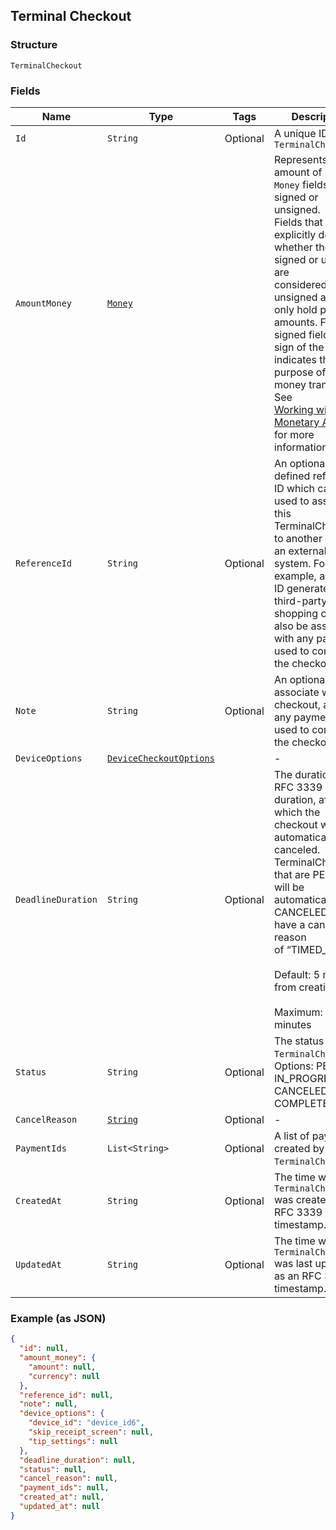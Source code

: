 ## Terminal Checkout

### Structure

`TerminalCheckout`

### Fields

| Name | Type | Tags | Description |
|  --- | --- | --- | --- |
| `Id` | `String` | Optional | A unique ID for this `TerminalCheckout` |
| `AmountMoney` | [`Money`](/doc/models/money.md) |  | Represents an amount of money. `Money` fields can be signed or unsigned.<br>Fields that do not explicitly define whether they are signed or unsigned are<br>considered unsigned and can only hold positive amounts. For signed fields, the<br>sign of the value indicates the purpose of the money transfer. See<br>[Working with Monetary Amounts](https://developer.squareup.com/docs/build-basics/working-with-monetary-amounts)<br>for more information. |
| `ReferenceId` | `String` | Optional | An optional user-defined reference ID which can be used to associate<br>this TerminalCheckout to another entity in an external system. For example, an order<br>ID generated by a third-party shopping cart. Will also be associated with any payments<br>used to complete the checkout. |
| `Note` | `String` | Optional | An optional note to associate with the checkout, as well any payments used to complete the checkout. |
| `DeviceOptions` | [`DeviceCheckoutOptions`](/doc/models/device-checkout-options.md) |  | - |
| `DeadlineDuration` | `String` | Optional | The duration as an RFC 3339 duration, after which the checkout will be automatically canceled.<br>TerminalCheckouts that are PENDING will be automatically CANCELED and have a cancellation reason<br>of “TIMED\_OUT”.<br><br>Default: 5 minutes from creation<br><br>Maximum: 5 minutes |
| `Status` | `String` | Optional | The status of the `TerminalCheckout`.<br>Options: PENDING, IN\_PROGRESS, CANCELED, COMPLETED |
| `CancelReason` | [`String`](/doc/models/terminal-checkout-cancel-reason.md) | Optional | - |
| `PaymentIds` | `List<String>` | Optional | A list of payments created by this `TerminalCheckout`. |
| `CreatedAt` | `String` | Optional | The time when the `TerminalCheckout` was created as an RFC 3339 timestamp. |
| `UpdatedAt` | `String` | Optional | The time when the `TerminalCheckout` was last updated as an RFC 3339 timestamp. |

### Example (as JSON)

```json
{
  "id": null,
  "amount_money": {
    "amount": null,
    "currency": null
  },
  "reference_id": null,
  "note": null,
  "device_options": {
    "device_id": "device_id6",
    "skip_receipt_screen": null,
    "tip_settings": null
  },
  "deadline_duration": null,
  "status": null,
  "cancel_reason": null,
  "payment_ids": null,
  "created_at": null,
  "updated_at": null
}
```

